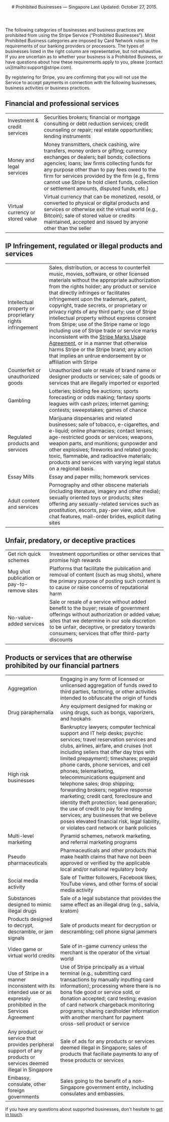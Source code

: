 <section id="details">

<header id="prohibited_businesses">
# Prohibited Businesses — Singapore
Last Updated: October 27, 2015.
</header>

<article id="prohibited_list">
<p>The following categories of businesses and business practices are prohibited from using the Stripe Service (“Prohibited Businesses”). Most Prohibited Business categories are imposed by Card Network rules or the requirements of our banking providers or processors. The types of businesses listed in the right column are representative, but not exhaustive. If you are uncertain as to whether your business is a Prohibited Business, or have questions about how these requirements apply to you, please [contact us](mailto:support@stripe.com).</p>

<p>By registering for Stripe, you are confirming that you will not use the Service to accept payments in connection with the following businesses, business activities or business practices.
</p>

<h2>Financial and professional services</h2>
<table>
  <tr>
    <td>
      Investment &amp; credit services
    </td>
    <td>
      Securities brokers; financial or mortgage consulting or debt reduction services; credit counseling or repair; real estate opportunities; lending instruments
    </td>
  </tr>

  <tr>
    <td>
      Money and legal services
    </td>
    <td>
      Money transmitters, check cashing, wire transfers, money orders or gifting; currency exchanges or dealers; bail bonds; collections agencies; loans; law firms collecting funds for any purpose other than to pay fees owed to the firm for services provided by the firm (e.g., firms cannot use Stripe to hold client funds, collection or settlement amounts, disputed funds, etc.)
    </td>
  </tr>

  <tr>
    <td>
      Virtual currency or stored value
    </td>
    <td>
      Virtual currency that can be monetized, resold, or converted to physical or digital products and services or otherwise exit the virtual world (e.g., Bitcoin); sale of stored value or credits maintained, accepted and issued by anyone other than the seller
    </td>
  </tr>
</table>

<h2>IP Infringement, regulated or illegal products and services</h2>
<table>
  <tr>
    <td>
      Intellectual property or proprietary rights infringement
    </td>
    <td>
      Sales, distribution, or access to counterfeit music, movies, software, or other licensed materials without the appropriate authorization from the rights holder; any product or service that directly infringes or facilitates infringement upon the trademark, patent, copyright, trade secrets, or proprietary or privacy rights of any third party; use of Stripe intellectual property without express consent from Stripe; use of the Stripe name or logo including use of Stripe trade or service marks inconsistent with the <a href="/marks/legal">Stripe Marks Usage Agreement</a>, or in a manner that otherwise harms Stripe or the Stripe brand; any action that implies an untrue endorsement by or affiliation with Stripe
    </td>
  </tr>
  <tr>
    <td>
      Counterfeit or unauthorized goods
    </td>
    <td>
      Unauthorized sale or resale of brand name or designer products or services; sale of goods or services that are illegally imported or exported
    </td>
  </tr>
  <tr>
    <td>
      Gambling
    </td>
    <td>
      Lotteries; bidding fee auctions; sports forecasting or odds making; fantasy sports leagues with cash prizes; internet gaming; contests; sweepstakes; games of chance
    </td>
  </tr>
  <tr>
    <td>
      Regulated products and services
    </td>
    <td>
      Marijuana dispensaries and related businesses; sale of tobacco, e-cigarettes, and e-liquid; online pharmacies; contact lenses; age-restricted goods or services; weapons, weapon parts, and munitions; gunpowder and other explosives; fireworks and related goods; toxic, flammable, and radioactive materials; products and services with varying legal status on a regional basis.
    </td>
  </tr>
  <tr>
    <td>
      Essay Mills
    </td>
    <td>
      Essay and paper mills; homework services
    </td>
  </tr>
  <tr>
    <td>
      Adult content and services
    </td>
    <td>
      Pornography and other obscene materials (including literature, imagery and other media); sexually oriented toys or products; sites offering any sexually-related services such as prostitution, escorts, pay-per view, adult live chat features, mail-order brides, explicit dating sites
    </td>
  </tr>
</table>


<h2>Unfair, predatory, or deceptive practices</h2>
<table>
  <tr>
    <td>
      Get rich quick schemes
    </td>
    <td>
      Investment opportunities or other services that promise high rewards
    </td>
  </tr>
  <tr>
    <td>
      Mug shot publication or pay-to-remove sites
    </td>
    <td>
      Platforms that facilitate the publication and removal of content (such as mug shots), where the primary purpose of posting such content is to cause or raise concerns of reputational harm
    </td>
  </tr>
  <tr>
    <td>
      No-value-added services
    </td>
    <td>
      Sale or resale of a service without added benefit to the buyer; resale of government offerings without authorization or added value; sites that we determine in our sole discretion to be unfair, deceptive, or predatory towards consumers; services that offer third-party discounts
    </td>
  </tr>
</table>

<h2>Products or services that are otherwise prohibited by our financial partners</h2>
<table>
  <tr>
    <td>
      Aggregation
    </td>
    <td>
      Engaging in any form of licensed or unlicensed aggregation of funds owed to third parties, factoring, or other activities intended to obfuscate the origin of funds
    </td>
  </tr>
  <tr>
    <td>
      Drug paraphernalia
    </td>
    <td>
      Any equipment designed for making or using drugs, such as bongs, vaporizers, and hookahs
    </td>
  </tr>
  <tr>
    <td>
      High risk businesses
    </td>
    <td>
      Bankruptcy lawyers; computer technical support and IT help desks; psychic services; travel reservation services and clubs, airlines, airfare, and cruises (not including sellers that offer day trips with limited prepayment); timeshares; prepaid phone cards, phone services, and cell phones; telemarketing, telecommunications equipment and telephone sales; drop shipping; forwarding brokers; negative response marketing; credit card, foreclosure and identity theft protection; lead generation; the use of credit to pay for lending services; any businesses that we believe poses elevated financial risk, legal liability, or violates card network or bank policies
    </td>
  </tr>
  <tr>
    <td>
      Multi-level marketing
    </td>
    <td>
      Pyramid schemes, network marketing, and referral marketing programs
    </td>
  </tr>
  <tr>
    <td>
      Pseudo pharmaceuticals
    </td>
    <td>
      Pharmaceuticals and other products that make health claims that have not been approved or verified by the applicable local and/or national regulatory body
    </td>
  </tr>
  <tr>
    <td>
      Social media activity
    </td>
    <td>
      Sale of Twitter followers, Facebook likes, YouTube views, and other forms of social media activity
    </td>
  </tr>
  <tr>
    <td>
      Substances designed to mimic illegal drugs
    </td>
    <td>
      Sale of a legal substance that provides the same effect as an illegal drug (e.g., salvia, kratom)
    </td>
  </tr>
  <tr>
    <td>
      Products designed to decrypt, descramble, or jam signals
    </td>
    <td>
      Sale of products meant for decryption or descrambling; cell phone signal jammers
    </td>
  </tr>
  <tr>
    <td>
      Video game or virtual world credits
    </td>
    <td>
      Sale of in-game currency unless the merchant is the operator of the virtual world
    </td>
  </tr>
  <tr>
    <td>
      Use of Stripe in a manner inconsistent with its intended use or as expressly prohibited in the Services Agreement
    </td>
    <td>
      Use of Stripe principally as a virtual terminal (e.g., submitting card transactions by manually inputting card information); processing where there is no bona fide good or service sold, or donation accepted; card testing; evasion of card network chargeback monitoring programs; sharing cardholder information with another merchant for payment cross-sell product or service
    </td>
  <tr>
    <td>
      Any product or service that provides peripheral support of any products or services deemed illegal in Singapore
    </td>
    <td>
      Sale of ads for any products or services deemed illegal in Singapore; sales of products that faciliate payments to any of these products or services
    </td>
  </tr>
  <tr>
    <td>
      Embassy, consulate, other foreign governments
    </td>
    <td>
      Sales going to the benefit of a non-Singapore government entity, including consulates and embassies.
    </td>
  </tr>
</table>

<p>If you have any questions about supported businesses, don’t hesitate to <a href="/contact">get in touch</a>.</p>

</article>
</section>
